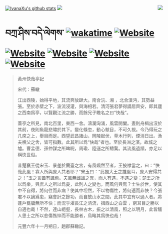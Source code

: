 [![IvanaXu's github stats](https://github-readme-stats.vercel.app/api?username=IvanaXu&theme=codeSTACKr)](https://github.com/anuraghazra/github-readme-stats)
<img align="right" src="https://github-readme-stats.vercel.app/api/top-langs/?username=IvanaXu&langs_count=8&theme=codeSTACKr" />
<img src="https://github-readme-stats.vercel.app/api/wakatime?username=IvanaXu&layout=compact&langs_count=8&theme=codeSTACKr&custom_title=Programming&nbsp;Times&nbsp;(Since&nbsp;Jul.29.2021)&range=all_time" />
# བཀྲ་ཤིས་བདེ་ལེགས་	[![wakatime](https://wakatime.com/badge/user/5043ee4a-e361-4607-9d47-d557f2005d05.svg)](https://wakatime.com/@5043ee4a-e361-4607-9d47-d557f2005d05)	[![Website](https://img.shields.io/website?label=&up_color=orange&up_message=Tianchi&url=https%3A%2F%2Fshields.io)](https://tianchi.aliyun.com/home/science/scienceDetail?userId=1095279182618)	[![Website](https://img.shields.io/website?label=&up_color=green&up_message=Yuque&url=https%3A%2F%2Fshields.io)](https://www.yuque.com/ivanaxu)	[![Website](https://img.shields.io/website?label=&up_color=yellow&up_message=Leetcode&url=https%3A%2F%2Fshields.io)](https://leetcode.cn/u/ivanaxu)	[![Website](https://img.shields.io/website?label=&up_color=violet&up_message=AIstudio&url=https%3A%2F%2Fshields.io)](https://aistudio.baidu.com/aistudio/personalcenter/thirdview/979775)	[![Website](https://img.shields.io/website?label=&up_color=red&up_message=Gitee&url=https%3A%2F%2Fshields.io)](https://gitee.com/IvanaXu)
> 黃州快哉亭記
> 
> 宋代：蘇轍 
> 
> 江出西陵，始得平地，其流奔放肆大。南合沅、湘 ，北合漢沔，其勢益張。至於赤壁之下，波流浸灌，與海相若。清河張君夢得謫居齊安，即其廬之西南爲亭，以覽觀江流之勝，而餘兄子瞻名之曰“快哉”。
> 
> 蓋亭之所見，南北百里，東西一舍。濤瀾洶涌，風雲開闔。晝則舟楫出沒於其前，夜則魚龍悲嘯於其下。變化倏忽，動心駭目，不可久視。今乃得玩之几席之上，舉目而足。西望武昌諸山，岡陵起伏，草木行列，煙消日出。漁夫樵父之舍，皆可指數。此其所以爲“快哉”者也。至於長洲之濱，故城之墟。曹孟德、孫仲謀之所睥睨，周瑜、陸遜之所騁騖。其流風遺蹟，亦足以稱快世俗。
> 
> 昔楚襄王從宋玉、景差於蘭臺之宮，有風颯然至者，王披襟當之，曰：“快哉此風！寡人所與庶人共者耶？”宋玉曰：“此獨大王之雄風耳，庶人安得共之！”玉之言蓋有諷焉。夫風無雌雄之異，而人有遇，不遇之變；楚王之所以爲樂，與庶人之所以爲憂，此則人之變也，而風何與焉？士生於世，使其中不自得，將何往而非病？使其中坦然，不以物傷性，將何適而非快？今張君不以謫爲患，竊會計之餘功，而自放山水之間，此其中宜有以過人者。將蓬戶甕牖無所不快；而況乎濯長江之清流，揖西山之白雲 ，窮耳目之勝以自適也哉！不然，連山絕壑，長林古木，振之以清風，照之以明月，此皆騷人思士之所以悲傷憔悴而不能勝者，烏睹其爲快也哉！
> 
> 元豐六年十一月朔日，趙郡蘇轍記。
>
